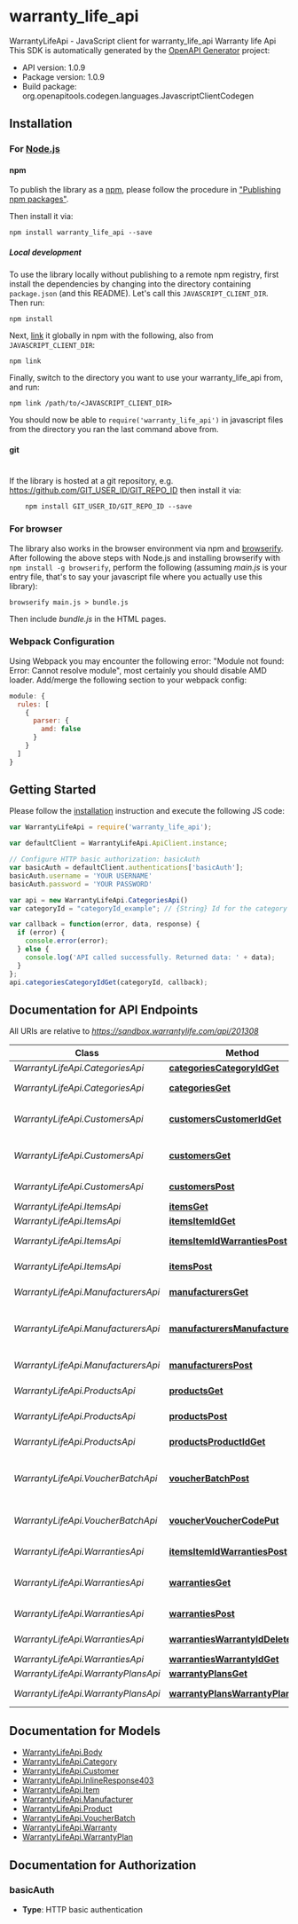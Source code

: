 # warranty_life_api

WarrantyLifeApi - JavaScript client for warranty_life_api
Warranty life Api
This SDK is automatically generated by the [OpenAPI Generator](https://openapi-generator.tech) project:

- API version: 1.0.9
- Package version: 1.0.9
- Build package: org.openapitools.codegen.languages.JavascriptClientCodegen

## Installation

### For [Node.js](https://nodejs.org/)

#### npm

To publish the library as a [npm](https://www.npmjs.com/),
please follow the procedure in ["Publishing npm packages"](https://docs.npmjs.com/getting-started/publishing-npm-packages).

Then install it via:

```shell
npm install warranty_life_api --save
```

##### Local development

To use the library locally without publishing to a remote npm registry, first install the dependencies by changing 
into the directory containing `package.json` (and this README). Let's call this `JAVASCRIPT_CLIENT_DIR`. Then run:

```shell
npm install
```

Next, [link](https://docs.npmjs.com/cli/link) it globally in npm with the following, also from `JAVASCRIPT_CLIENT_DIR`:

```shell
npm link
```

Finally, switch to the directory you want to use your warranty_life_api from, and run:

```shell
npm link /path/to/<JAVASCRIPT_CLIENT_DIR>
```

You should now be able to `require('warranty_life_api')` in javascript files from the directory you ran the last 
command above from.

#### git
#
If the library is hosted at a git repository, e.g.
https://github.com/GIT_USER_ID/GIT_REPO_ID
then install it via:

```shell
    npm install GIT_USER_ID/GIT_REPO_ID --save
```

### For browser

The library also works in the browser environment via npm and [browserify](http://browserify.org/). After following
the above steps with Node.js and installing browserify with `npm install -g browserify`,
perform the following (assuming *main.js* is your entry file, that's to say your javascript file where you actually 
use this library):

```shell
browserify main.js > bundle.js
```

Then include *bundle.js* in the HTML pages.

### Webpack Configuration

Using Webpack you may encounter the following error: "Module not found: Error:
Cannot resolve module", most certainly you should disable AMD loader. Add/merge
the following section to your webpack config:

```javascript
module: {
  rules: [
    {
      parser: {
        amd: false
      }
    }
  ]
}
```

## Getting Started

Please follow the [installation](#installation) instruction and execute the following JS code:

```javascript
var WarrantyLifeApi = require('warranty_life_api');

var defaultClient = WarrantyLifeApi.ApiClient.instance;

// Configure HTTP basic authorization: basicAuth
var basicAuth = defaultClient.authentications['basicAuth'];
basicAuth.username = 'YOUR USERNAME'
basicAuth.password = 'YOUR PASSWORD'

var api = new WarrantyLifeApi.CategoriesApi()
var categoryId = "categoryId_example"; // {String} Id for the category you would like to retrieve

var callback = function(error, data, response) {
  if (error) {
    console.error(error);
  } else {
    console.log('API called successfully. Returned data: ' + data);
  }
};
api.categoriesCategoryIdGet(categoryId, callback);

```

## Documentation for API Endpoints

All URIs are relative to *https://sandbox.warrantylife.com/api/201308*

Class | Method | HTTP request | Description
------------ | ------------- | ------------- | -------------
*WarrantyLifeApi.CategoriesApi* | [**categoriesCategoryIdGet**](docs/CategoriesApi.md#categoriesCategoryIdGet) | **GET** /categories/{categoryId} | 
*WarrantyLifeApi.CategoriesApi* | [**categoriesGet**](docs/CategoriesApi.md#categoriesGet) | **GET** /categories | List of all categories
*WarrantyLifeApi.CustomersApi* | [**customersCustomerIdGet**](docs/CustomersApi.md#customersCustomerIdGet) | **GET** /customers/{customerId} | get customer by customer id
*WarrantyLifeApi.CustomersApi* | [**customersGet**](docs/CustomersApi.md#customersGet) | **GET** /customers | get a customer by refId
*WarrantyLifeApi.CustomersApi* | [**customersPost**](docs/CustomersApi.md#customersPost) | **POST** /customers | Add a new customer
*WarrantyLifeApi.ItemsApi* | [**itemsGet**](docs/ItemsApi.md#itemsGet) | **GET** /items | get an item
*WarrantyLifeApi.ItemsApi* | [**itemsItemIdGet**](docs/ItemsApi.md#itemsItemIdGet) | **GET** /items/{itemId} | get an item
*WarrantyLifeApi.ItemsApi* | [**itemsItemIdWarrantiesPost**](docs/ItemsApi.md#itemsItemIdWarrantiesPost) | **POST** /items/{itemId}/warranties | create warranty
*WarrantyLifeApi.ItemsApi* | [**itemsPost**](docs/ItemsApi.md#itemsPost) | **POST** /items | create new item
*WarrantyLifeApi.ManufacturersApi* | [**manufacturersGet**](docs/ManufacturersApi.md#manufacturersGet) | **GET** /manufacturers | get list of manufacturers
*WarrantyLifeApi.ManufacturersApi* | [**manufacturersManufacturerIdGet**](docs/ManufacturersApi.md#manufacturersManufacturerIdGet) | **GET** /manufacturers/{manufacturerId} | specific manufacturer from warranty life id
*WarrantyLifeApi.ManufacturersApi* | [**manufacturersPost**](docs/ManufacturersApi.md#manufacturersPost) | **POST** /manufacturers | create new manufacturer
*WarrantyLifeApi.ProductsApi* | [**productsGet**](docs/ProductsApi.md#productsGet) | **GET** /products | get a list of products
*WarrantyLifeApi.ProductsApi* | [**productsPost**](docs/ProductsApi.md#productsPost) | **POST** /products | create new product
*WarrantyLifeApi.ProductsApi* | [**productsProductIdGet**](docs/ProductsApi.md#productsProductIdGet) | **GET** /products/{productId} | get a single product by id
*WarrantyLifeApi.VoucherBatchApi* | [**voucherBatchPost**](docs/VoucherBatchApi.md#voucherBatchPost) | **POST** /voucher-batch | create a bunch of vouchers for warranties
*WarrantyLifeApi.VoucherBatchApi* | [**voucherVoucherCodePut**](docs/VoucherBatchApi.md#voucherVoucherCodePut) | **PUT** /voucher/{voucherCode} | issue a warranty from the batch
*WarrantyLifeApi.WarrantiesApi* | [**itemsItemIdWarrantiesPost**](docs/WarrantiesApi.md#itemsItemIdWarrantiesPost) | **POST** /items/{itemId}/warranties | create warranty
*WarrantyLifeApi.WarrantiesApi* | [**warrantiesGet**](docs/WarrantiesApi.md#warrantiesGet) | **GET** /warranties | get warranty by query params
*WarrantyLifeApi.WarrantiesApi* | [**warrantiesPost**](docs/WarrantiesApi.md#warrantiesPost) | **POST** /warranties | create warranty
*WarrantyLifeApi.WarrantiesApi* | [**warrantiesWarrantyIdDelete**](docs/WarrantiesApi.md#warrantiesWarrantyIdDelete) | **DELETE** /warranties/{warrantyId} | delete an item
*WarrantyLifeApi.WarrantiesApi* | [**warrantiesWarrantyIdGet**](docs/WarrantiesApi.md#warrantiesWarrantyIdGet) | **GET** /warranties/{warrantyId} | get an item
*WarrantyLifeApi.WarrantyPlansApi* | [**warrantyPlansGet**](docs/WarrantyPlansApi.md#warrantyPlansGet) | **GET** /warranty-plans | 
*WarrantyLifeApi.WarrantyPlansApi* | [**warrantyPlansWarrantyPlanIdGet**](docs/WarrantyPlansApi.md#warrantyPlansWarrantyPlanIdGet) | **GET** /warranty-plans/{warrantyPlanId} | 


## Documentation for Models

 - [WarrantyLifeApi.Body](docs/Body.md)
 - [WarrantyLifeApi.Category](docs/Category.md)
 - [WarrantyLifeApi.Customer](docs/Customer.md)
 - [WarrantyLifeApi.InlineResponse403](docs/InlineResponse403.md)
 - [WarrantyLifeApi.Item](docs/Item.md)
 - [WarrantyLifeApi.Manufacturer](docs/Manufacturer.md)
 - [WarrantyLifeApi.Product](docs/Product.md)
 - [WarrantyLifeApi.VoucherBatch](docs/VoucherBatch.md)
 - [WarrantyLifeApi.Warranty](docs/Warranty.md)
 - [WarrantyLifeApi.WarrantyPlan](docs/WarrantyPlan.md)


## Documentation for Authorization


### basicAuth

- **Type**: HTTP basic authentication

